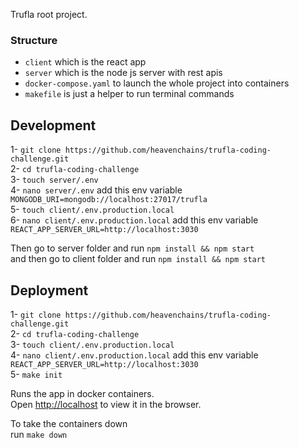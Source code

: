 Trufla root project.

### Structure

- `client` which is the react app
- `server` which is the node js server with rest apis
- `docker-compose.yaml` to launch the whole project into containers
- `makefile` is just a helper to run terminal commands

## Development

1- `git clone https://github.com/heavenchains/trufla-coding-challenge.git` <br />
2- `cd trufla-coding-challenge` <br />
3- `touch server/.env` <br />
4- `nano server/.env` add this env variable `MONGODB_URI=mongodb://localhost:27017/trufla` <br />
5- `touch client/.env.production.local` <br />
6- `nano client/.env.production.local` add this env variable `REACT_APP_SERVER_URL=http://localhost:3030` <br />

Then go to server folder and run `npm install && npm start`<br />
and then go to client folder and run `npm install && npm start`

## Deployment

1- `git clone https://github.com/heavenchains/trufla-coding-challenge.git` <br />
2- `cd trufla-coding-challenge` <br />
3- `touch client/.env.production.local` <br />
4- `nano client/.env.production.local` add this env variable `REACT_APP_SERVER_URL=http://localhost:3030` <br />
5- `make init`<br />

Runs the app in docker containers.<br />
Open [http://localhost](http://localhost) to view it in the browser.

To take the containers down <br />
run `make down`
